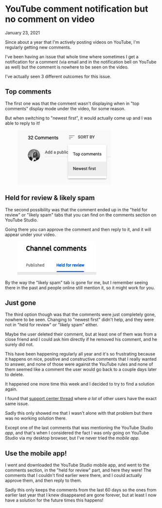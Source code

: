 # YouTube comment notification but no comment on video
January 23, 2021

Since about a year that I'm actively posting videos on YouTube, I'm
regularly getting new comments.

I've been having an issue that whole time where sometimes I get a
notification for a comment (via email and in the notification bell on
YouTube as well) but the comment is nowhere to be seen on the video.

I've actually seen 3 different outcomes for this issue.

## Top comments

The first one was that the comment wasn't displaying when in "top
comments" display mode under the video, for some reason.

But when switching to "newest first", it would actually come up and I
was able to reply to it!

<figure class="center">
  <img alt="Newest first" src="../../img/2021/01/newest-first.png">
</figure>

## Held for review & likely spam

The second possibility was that the comment ended up in the "held for
review" or "likely spam" tabs that you can find on the comments section
on YouTube Studio.

Going there you can approve the comment and then reply to it, and it
will appear under your video.

<figure class="center">
  <img alt="Held for review" src="../../img/2021/01/held-for-review.png">
</figure>

By the way the "likely spam" tab is gone for me, but I remember seeing
there in the past and people online still mention it, so it might work
for you.

## Just gone

The third option though was that the comments were just completely gone,
nowhere to be seen. Changing to "newest first" didn't help, and they
were not in "held for review" or "likely spam" either.

Maybe the user deleted their comment, but at least one of them was from
a close friend and I could ask him directly if he removed his comment,
and he surely did not.

This have been happening regularly all year and it's so frustrating
because it happens on nice, positive and constructive comments that I
really wanted to answer, and none of those were against the YouTube
rules and none of them seemed like a comment the user would go back to a
couple days later to delete.

It happened one more time this week and I decided to try to find a
solution again.

I found that [support center thread](https://support.google.com/youtube/thread/5258442) where *a lot* of other users have the exact same issue.

Sadly this only showed me that I wasn't alone with that problem but
there was no working solution there.

Except one of the last comments that was mentioning the YouTube Studio
*app*, and that's when I considered the fact I was only going on YouTube
Studio via my desktop browser, but I've never tried the *mobile app*.

## Use the mobile app!

I went and downloaded the YouTube Studio mobile app, and went to the
comments section, in the "held for review" part, and here they were! The
comments that I couldn't find earlier were there, and I could actually
approve them, and then reply to them.

Sadly this only keeps the comments from the last 60 days so the ones
from earlier last year that I knew disappeared are gone forever, but at
least I now have a solution for the future times this happens!
